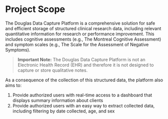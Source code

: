 # Project Scope

The Douglas Data Capture Platform is a comprehensive solution for safe and efficient storage of structured clinical research data, including relevant quantitative information for research or performance improvement. This includes cognitive assessments (e.g., The Montreal Cognitive Assessment) and symptom scales (e.g., The Scale for the Assessment of Negative Symptoms).

> **Important Note:** The Douglas Data Capture Platform is not an Electronic Health Record (EHR) and therefore it is not designed to capture or store qualitative notes.

As a consequence of the collection of this structured data, the platform also aims to:
1. Provide authorized users with real-time access to a dashboard that displays summary information about clients
2. Provide authorized users with an easy way to extract collected data, including filtering by date collected, age, and sex